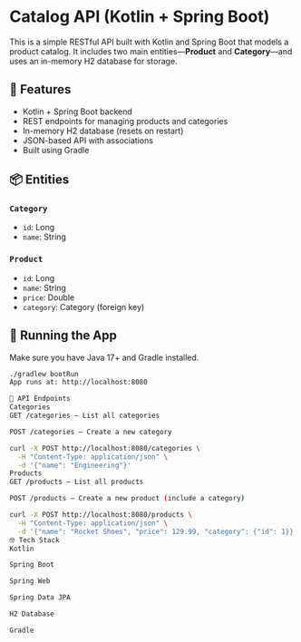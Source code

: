 # Catalog API (Kotlin + Spring Boot)

This is a simple RESTful API built with Kotlin and Spring Boot that models a product catalog. It includes two main entities—**Product** and **Category**—and uses an in-memory H2 database for storage.

## 🚀 Features

- Kotlin + Spring Boot backend
- REST endpoints for managing products and categories
- In-memory H2 database (resets on restart)
- JSON-based API with associations
- Built using Gradle

## 📦 Entities

### `Category`
- `id`: Long
- `name`: String

### `Product`
- `id`: Long
- `name`: String
- `price`: Double
- `category`: Category (foreign key)

## 🔧 Running the App

Make sure you have Java 17+ and Gradle installed.

```bash
./gradlew bootRun
App runs at: http://localhost:8080

🔌 API Endpoints
Categories
GET /categories – List all categories

POST /categories – Create a new category

curl -X POST http://localhost:8080/categories \
  -H "Content-Type: application/json" \
  -d '{"name": "Engineering"}'
Products
GET /products – List all products

POST /products – Create a new product (include a category)

curl -X POST http://localhost:8080/products \
  -H "Content-Type: application/json" \
  -d '{"name": "Rocket Shoes", "price": 129.99, "category": {"id": 1}}'
🤓 Tech Stack
Kotlin

Spring Boot

Spring Web

Spring Data JPA

H2 Database

Gradle


